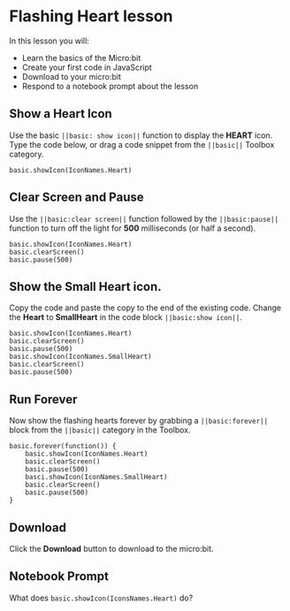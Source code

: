 # Flashing Heart lesson 

In this lesson you will:
* Learn the basics of the Micro:bit
* Create your first code in JavaScript 
* Download to your micro:bit 
* Respond to  a notebook prompt about the lesson

## Show a Heart Icon 

Use the basic ``||basic: show icon||`` function to display the **HEART** 
icon. Type the code below, or drag a code snippet from the ``||basic||`` 
Toolbox category.

```
basic.showIcon(IconNames.Heart)
```

## Clear Screen and Pause

Use the ``||basic:clear screen||`` function followed by the ``||basic:pause||`` 
function to turn off the light for **500** milliseconds (or half a second).

``` 
basic.showIcon(IconNames.Heart)
basic.clearScreen()
basic.pause(500)
```

## Show the Small Heart icon.
Copy the code and paste the copy to the end of the existing code.
Change the **Heart** to **SmallHeart** in the code block
``||basic:show icon||``.

```
basic.showIcon(IconNames.Heart)
basic.clearScreen()
basic.pause(500)
basic.showIcon(IconNames.SmallHeart)
basic.clearScreen()
basic.pause(500)
```

## Run Forever 

Now show the flashing hearts forever by grabbing a 
``||basic:forever||`` block from the ``||basic||`` category 
in the Toolbox.

```
basic.forever(function()) {
    basic.showIcon(IconNames.Heart)
    basic.clearScreen()
    basic.pause(500)
    basci.showIcon(IconNames.SmallHeart)
    basic.clearScreen()
    basic.pause(500)
}
```

## Download
Click the **Download**  button to download to the micro:bit.

## Notebook Prompt
What does ```basic.showIcon(IconsNames.Heart)``` do?
